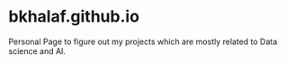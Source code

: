 # bkhalaf.github.io
Personal Page to figure out my projects which are mostly related to Data science and AI.
